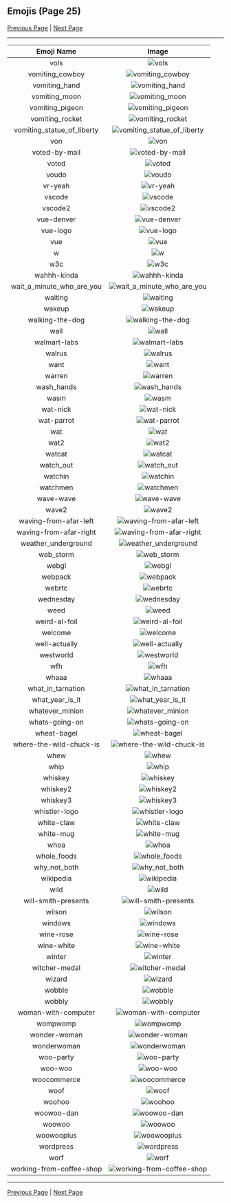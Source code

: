 
## Emojis (Page 25)

[Previous Page](/docs/denverdevs/page-t-0024.md)
  | [Next Page](/docs/denverdevs/page-w-0026.md)

<hr />

|Emoji Name|Image|
| :-: | :-: |
|vols| ![vols](/emojis/denverdevs/vols.png)|
|vomiting_cowboy| ![vomiting_cowboy](/emojis/denverdevs/vomiting_cowboy.png)|
|vomiting_hand| ![vomiting_hand](/emojis/denverdevs/vomiting_hand.png)|
|vomiting_moon| ![vomiting_moon](/emojis/denverdevs/vomiting_moon.png)|
|vomiting_pigeon| ![vomiting_pigeon](/emojis/denverdevs/vomiting_pigeon.png)|
|vomiting_rocket| ![vomiting_rocket](/emojis/denverdevs/vomiting_rocket.png)|
|vomiting_statue_of_liberty| ![vomiting_statue_of_liberty](/emojis/denverdevs/vomiting_statue_of_liberty.png)|
|von| ![von](/emojis/denverdevs/von.png)|
|voted-by-mail| ![voted-by-mail](/emojis/denverdevs/voted-by-mail.png)|
|voted| ![voted](/emojis/denverdevs/voted.png)|
|voudo| ![voudo](/emojis/denverdevs/voudo.png)|
|vr-yeah| ![vr-yeah](/emojis/denverdevs/vr-yeah.gif)|
|vscode| ![vscode](/emojis/denverdevs/vscode.png)|
|vscode2| ![vscode2](/emojis/denverdevs/vscode2.png)|
|vue-denver| ![vue-denver](/emojis/denverdevs/vue-denver.png)|
|vue-logo| ![vue-logo](/emojis/denverdevs/vue-logo.png)|
|vue| ![vue](/emojis/denverdevs/vue.png)|
|w| ![w](/emojis/denverdevs/w.jpg)|
|w3c| ![w3c](/emojis/denverdevs/w3c.png)|
|wahhh-kinda| ![wahhh-kinda](/emojis/denverdevs/wahhh-kinda.gif)|
|wait_a_minute_who_are_you| ![wait_a_minute_who_are_you](/emojis/denverdevs/wait_a_minute_who_are_you.gif)|
|waiting| ![waiting](/emojis/denverdevs/waiting.gif)|
|wakeup| ![wakeup](/emojis/denverdevs/wakeup.png)|
|walking-the-dog| ![walking-the-dog](/emojis/denverdevs/walking-the-dog.png)|
|wall| ![wall](/emojis/denverdevs/wall.png)|
|walmart-labs| ![walmart-labs](/emojis/denverdevs/walmart-labs.jpg)|
|walrus| ![walrus](/emojis/denverdevs/walrus.png)|
|want| ![want](/emojis/denverdevs/want.gif)|
|warren| ![warren](/emojis/denverdevs/warren.png)|
|wash_hands| ![wash_hands](/emojis/denverdevs/wash_hands.gif)|
|wasm| ![wasm](/emojis/denverdevs/wasm.png)|
|wat-nick| ![wat-nick](/emojis/denverdevs/wat-nick.png)|
|wat-parrot| ![wat-parrot](/emojis/denverdevs/wat-parrot.gif)|
|wat| ![wat](/emojis/denverdevs/wat.jpg)|
|wat2| ![wat2](/emojis/denverdevs/wat2.jpg)|
|watcat| ![watcat](/emojis/denverdevs/watcat.gif)|
|watch_out| ![watch_out](/emojis/denverdevs/watch_out.png)|
|watchin| ![watchin](/emojis/denverdevs/watchin.png)|
|watchmen| ![watchmen](/emojis/denverdevs/watchmen.png)|
|wave-wave| ![wave-wave](/emojis/denverdevs/wave-wave.gif)|
|wave2| ![wave2](/emojis/denverdevs/wave2.gif)|
|waving-from-afar-left| ![waving-from-afar-left](/emojis/denverdevs/waving-from-afar-left.png)|
|waving-from-afar-right| ![waving-from-afar-right](/emojis/denverdevs/waving-from-afar-right.png)|
|weather_underground| ![weather_underground](/emojis/denverdevs/weather_underground.png)|
|web_storm| ![web_storm](/emojis/denverdevs/web_storm.png)|
|webgl| ![webgl](/emojis/denverdevs/webgl.png)|
|webpack| ![webpack](/emojis/denverdevs/webpack.png)|
|webrtc| ![webrtc](/emojis/denverdevs/webrtc.png)|
|wednesday| ![wednesday](/emojis/denverdevs/wednesday.png)|
|weed| ![weed](/emojis/denverdevs/weed.png)|
|weird-al-foil| ![weird-al-foil](/emojis/denverdevs/weird-al-foil.jpg)|
|welcome| ![welcome](/emojis/denverdevs/welcome.jpg)|
|well-actually| ![well-actually](/emojis/denverdevs/well-actually.jpg)|
|westworld| ![westworld](/emojis/denverdevs/westworld.jpg)|
|wfh| ![wfh](/emojis/denverdevs/wfh.png)|
|whaaa| ![whaaa](/emojis/denverdevs/whaaa.gif)|
|what_in_tarnation| ![what_in_tarnation](/emojis/denverdevs/what_in_tarnation.jpg)|
|what_year_is_it| ![what_year_is_it](/emojis/denverdevs/what_year_is_it.png)|
|whatever_minion| ![whatever_minion](/emojis/denverdevs/whatever_minion.png)|
|whats-going-on| ![whats-going-on](/emojis/denverdevs/whats-going-on.png)|
|wheat-bagel| ![wheat-bagel](/emojis/denverdevs/wheat-bagel.png)|
|where-the-wild-chuck-is| ![where-the-wild-chuck-is](/emojis/denverdevs/where-the-wild-chuck-is.png)|
|whew| ![whew](/emojis/denverdevs/whew.gif)|
|whip| ![whip](/emojis/denverdevs/whip.gif)|
|whiskey| ![whiskey](/emojis/denverdevs/whiskey.png)|
|whiskey2| ![whiskey2](/emojis/denverdevs/whiskey2.png)|
|whiskey3| ![whiskey3](/emojis/denverdevs/whiskey3.png)|
|whistler-logo| ![whistler-logo](/emojis/denverdevs/whistler-logo.jpg)|
|white-claw| ![white-claw](/emojis/denverdevs/white-claw.jpg)|
|white-mug| ![white-mug](/emojis/denverdevs/white-mug.png)|
|whoa| ![whoa](/emojis/denverdevs/whoa.png)|
|whole_foods| ![whole_foods](/emojis/denverdevs/whole_foods.jpg)|
|why_not_both| ![why_not_both](/emojis/denverdevs/why_not_both.jpg)|
|wikipedia| ![wikipedia](/emojis/denverdevs/wikipedia.png)|
|wild| ![wild](/emojis/denverdevs/wild.png)|
|will-smith-presents| ![will-smith-presents](/emojis/denverdevs/will-smith-presents.png)|
|wilson| ![wilson](/emojis/denverdevs/wilson.png)|
|windows| ![windows](/emojis/denverdevs/windows.png)|
|wine-rose| ![wine-rose](/emojis/denverdevs/wine-rose.png)|
|wine-white| ![wine-white](/emojis/denverdevs/wine-white.png)|
|winter| ![winter](/emojis/denverdevs/winter.png)|
|witcher-medal| ![witcher-medal](/emojis/denverdevs/witcher-medal.png)|
|wizard| ![wizard](/emojis/denverdevs/wizard.gif)|
|wobble| ![wobble](/emojis/denverdevs/wobble.gif)|
|wobbly| ![wobbly](/emojis/denverdevs/wobbly.gif)|
|woman-with-computer| ![woman-with-computer](/emojis/denverdevs/woman-with-computer.png)|
|wompwomp| ![wompwomp](/emojis/denverdevs/wompwomp.png)|
|wonder-woman| ![wonder-woman](/emojis/denverdevs/wonder-woman.png)|
|wonderwoman| ![wonderwoman](/emojis/denverdevs/wonderwoman.jpg)|
|woo-party| ![woo-party](/emojis/denverdevs/woo-party.gif)|
|woo-woo| ![woo-woo](/emojis/denverdevs/woo-woo.gif)|
|woocommerce| ![woocommerce](/emojis/denverdevs/woocommerce.jpg)|
|woof| ![woof](/emojis/denverdevs/woof.png)|
|woohoo| ![woohoo](/emojis/denverdevs/woohoo.png)|
|woowoo-dan| ![woowoo-dan](/emojis/denverdevs/woowoo-dan.gif)|
|woowoo| ![woowoo](/emojis/denverdevs/woowoo.gif)|
|woowooplus| ![woowooplus](/emojis/denverdevs/woowooplus.gif)|
|wordpress| ![wordpress](/emojis/denverdevs/wordpress.jpg)|
|worf| ![worf](/emojis/denverdevs/worf.png)|
|working-from-coffee-shop| ![working-from-coffee-shop](/emojis/denverdevs/working-from-coffee-shop.png)|

<hr/>

[Previous Page](/docs/denverdevs/page-t-0024.md)
  | [Next Page](/docs/denverdevs/page-w-0026.md)